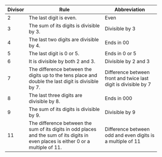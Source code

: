| Divisor | Rule                                                                                                                                 | Abbreviation                                                    |
| ------- | ------------------------------------------------------------------------------------------------------------------------------------ | --------------------------------------------------------------- |
| 2       | The last digit is even.                                                                                                              | Even                                                            |
| 3       | The sum of its digits is divisible by 3.                                                                                             | Divisible by 3                                                  |
| 4       | The last two digits are divisible by 4.                                                                                              | Ends in 00                                                      |
| 5       | The last digit is 0 or 5.                                                                                                            | Ends in 0 or 5                                                  |
| 6       | It is divisible by both 2 and 3.                                                                                                     | Divisible by 2 and 3                                            |
| 7       | The difference between the digits up to the tens place and double the last digit is divisible by 7.                                  | Difference between front and twice last digit is divisible by 7 |
| 8       | The last three digits are divisible by 8.                                                                                            | Ends in 000                                                     |
| 9       | The sum of its digits is divisible by 9.                                                                                             | Divisible by 9                                                  |
| 11      | The difference between the sum of its digits in odd places and the sum of its digits in even places is either 0 or a multiple of 11. | Difference between odd and even digits is a multiple of 11      |

	